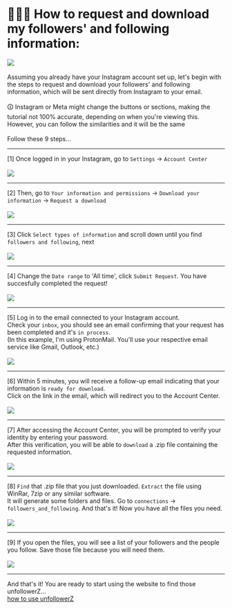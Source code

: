 # 👨🏻‍🏫 How to request and download my followers' and following information:<br>
<picture><img src="https://github.com/ndamatta/unfollowz/assets/105658793/ff980da6-a554-445f-acf9-0b86c7bb7217"></picture><br>
<br>
Assuming you already have your Instagram account set up, let's begin with the steps to request and download your followers' and following information, which will be sent directly from Instagram to your email.<br>
<br>
🛈 Instagram or Meta might change the buttons or sections, making the tutorial not 100% accurate, depending on when you're viewing this. However, you can follow the similarities and it will be the same<br>
<br>
Follow these 9 steps...
___
[1] Once logged in in your Instagram, go to `Settings` -> `Account Center`<br>
<br>
<picture><img src="https://github.com/ndamatta/unfollowz/assets/105658793/f499011c-5f9b-4f0d-8c9b-2aced9ba90d2"></picture>
<br>
___
[2] Then, go to `Your information and permissions` -> `Download your information` -> `Request a download`<br>
<br>
<picture><img src="https://github.com/ndamatta/unfollowz/assets/105658793/d186eaee-0611-496e-9d3e-8bb5c11e2b02"></picture>
<br>
___
[3] Click `Select types of information` and scroll down until you find `followers and following`, next<br>
<br>
<picture><img src="https://github.com/ndamatta/unfollowz/assets/105658793/453b308c-8ed8-417f-a438-a15b447499a3"></picture>
<br>
___
[4] Change the `Date range` to 'All time', click `Submit Request`. You have succesfully completed the request!<br>
<br>
<picture><img src="https://github.com/ndamatta/unfollowz/assets/105658793/13246c5f-169a-4625-801d-bafef8870429"></picture>
<br>
___
[5] Log in to the email connected to your Instagram account.<br>
Check your `inbox`, you should see an email confirming that your request has been completed and it's `in process`.<br>
(In this example, I'm using ProtonMail. You'll use your respective email service like Gmail, Outlook, etc.)<br>
<br>
<picture><img src="https://github.com/ndamatta/unfollowz/assets/105658793/237a77a6-f39f-4160-8a7e-14412bc8ecbf"></picture>
<br>
___
[6] Within 5 minutes, you will receive a follow-up email indicating that your information is `ready for download`.<br>
Click on the link in the email, which will redirect you to the Account Center.<br>
<br>
<picture><img src="https://github.com/ndamatta/unfollowz/assets/105658793/4501a27f-44b2-4642-a931-ae8f96a8a831"></picture>
<br>
___
[7] After accessing the Account Center, you will be prompted to verify your identity by entering your password.<br>
After this verification, you will be able to `download` a .zip file containing the requested information.<br>
<br>
<picture><img src="https://github.com/ndamatta/unfollowz/assets/105658793/c5a0a0b3-2f83-48fe-aee5-a9155c30db0a"></picture>
<br>
___
[8] `Find` that .zip file that you just downloaded. `Extract` the file using WinRar, 7zip or any similar software.<br>
It will generate some folders and files. Go to `connections` -> `followers_and_following`. And that's it! Now you have all the files you need.<br>
<br>
<picture><img src="https://github.com/ndamatta/unfollowz/assets/105658793/49323f41-36d7-4f8b-9a60-569da4f1e8d4"></picture>
<br>
___
[9] If you open the files, you will see a list of your followers and the people you follow. Save those file because you will need them.<br>
<br>
<picture><img src="https://github.com/ndamatta/unfollowz/assets/105658793/0ebab869-0845-4383-a263-33cf975a2304"></picture>
<br>
___
And that's it! You are ready to start using the website to find those unfollowerZ...<br>
<a href="https://github.com/ndamatta/unfollowz/blob/main/howToUseWebsite.md">how to use unfollowerZ</a>
